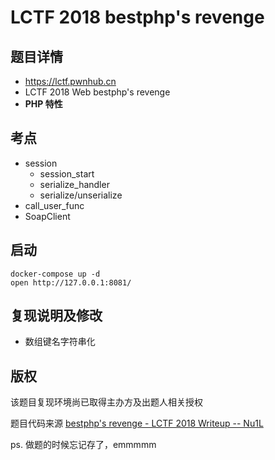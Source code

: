 # LCTF 2018 bestphp's revenge

## 题目详情

- https://lctf.pwnhub.cn
- LCTF 2018 Web bestphp's revenge
- **PHP 特性**

## 考点

+ session
    + session_start
    + serialize_handler
    + serialize/unserialize
+ call_user_func
+ SoapClient

## 启动

	docker-compose up -d
	open http://127.0.0.1:8081/

## 复现说明及修改

- 数组键名字符串化

## 版权

该题目复现环境尚已取得主办方及出题人相关授权

题目代码来源 [bestphp's revenge - LCTF 2018 Writeup -- Nu1L](https://xz.aliyun.com/t/3341#toc-22)

ps. 做题的时候忘记存了，emmmmm

